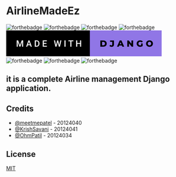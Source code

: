 # AirlineMadeEz

![forthebadge](https://forthebadge.com/images/badges/built-by-developers.svg)
![forthebadge](https://forthebadge.com/images/badges/built-with-love.svg)
![forthebadge](https://forthebadge.com/images/badges/for-you.svg)
![forthebadge](https://forthebadge.com/images/badges/made-with-python.svg)
![forthebadge](/airline/badge/made-with-django.svg)
![forthebadge](https://forthebadge.com/images/badges/uses-css.svg)
![forthebadge](https://forthebadge.com/images/badges/uses-git.svg)
![forthebadge](https://forthebadge.com/images/badges/validated-html5.svg)

## it is a complete Airline management Django application.
## Credits

- [@meetmepatel](https://github.com/meetmepatel) - 20124040
- [@KrishSavani](https://github.com/KrishSavani) - 20124041
- [@OhmPatil](https://github.com/OhmPatil) - 20124034

## License
[MIT](./LICENSE)
